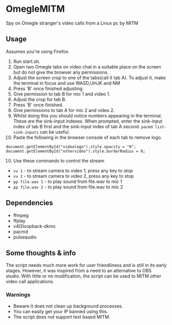 # OmegleMITM
Spy on Omegle stranger's video calls from a Linux pc by MITM

## Usage
Assumes you're using Firefox.

1. Run start.sh.
2. Open two Omegle tabs on video chat in a suitable place on the screen but do not give the browser any permissions.
3. Adjust the screen crop to one of the tabs(call it tab A). To adjust it, make the terminal in focus and use WASD,UHJK and NM
4. Press 'B' once finished adjusting.
5. Give permission to tab B for mic 1 and video 1.
6. Adjust the crop for tab B.
6. Press 'B' once finished.
7. Give permissions to tab A for mic 2 and video 2.
8. Whilst doing this you should notice numbers appearing in the terminal. These are the sink-input indexes. When prompted, enter the sink-input index of tab B first and the sink-input index of tab A second. `pacmd list-sink-inputs` can be useful.
9. Paste the following in the browser console of each tab to remove logo.
```console
document.getElementById("videologo").style.opacity = "0";
document.getElementById("othervideo").style.borderRadius = 0;
```
10. Use these commands to control the stream
* `vv 1` - to stream camera to video 1, press any key to stop
* `vv 2` - to stream camera to video 2, press any key to stop
* `pp file.wav 1` - to play sound from file.wav to mic 1
* `pp file.wav 2` - to play sound from file.wav to mic 2

## Dependencies

* ffmpeg
* ffplay
* v4l2loopback-dkms
* pacmd
* pulseaudio

## Some thoughts & info
The script needs much more work for user friendliness and is still in its early stages. However, it was inspired from a need to an alternative to OBS studio. With little or no modification, the script can be used to MITM other video call applications.

### Warnings ###
* Beware it does not clean up background processes.
* You can easily get your IP banned using this.
* The script does not support text based MITM.
